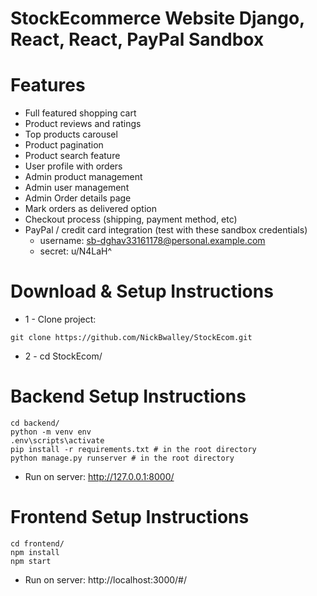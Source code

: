 # StockEcommerce Website Django, React, React, PayPal Sandbox

# Features

- Full featured shopping cart
- Product reviews and ratings
- Top products carousel
- Product pagination
- Product search feature
- User profile with orders
- Admin product management
- Admin user management
- Admin Order details page
- Mark orders as delivered option
- Checkout process (shipping, payment method, etc)
- PayPal / credit card integration (test with these sandbox credentials) 
  * username: sb-dghav33161178@personal.example.com
  * secret: u/N4LaH^

# Download & Setup Instructions

- 1 - Clone project:

```
git clone https://github.com/NickBwalley/StockEcom.git
```

- 2 - cd StockEcom/

# Backend Setup Instructions

```
cd backend/
python -m venv env
.env\scripts\activate
pip install -r requirements.txt # in the root directory
python manage.py runserver # in the root directory
```

- Run on server: http://127.0.0.1:8000/

# Frontend Setup Instructions

```
cd frontend/
npm install
npm start
```

- Run on server: http://localhost:3000/#/
